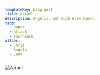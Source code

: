 ```yaml
---
templateKey: blog-post
title: Azrael
description: Angelic, not much else known.
tags:
  - paper
  - attack
  - thornbush
allies:
  - Chris
  - Angela
  - Lena
---
```

![Azrael](/img/Azrael.png)
